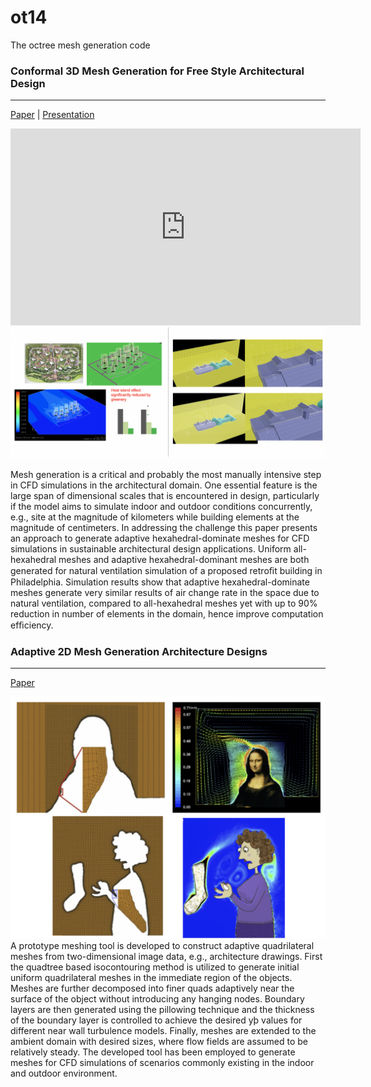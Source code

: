 # ot14
The octree mesh generation code

### Conformal 3D Mesh Generation for Free Style Architectural Design
---------------
[Paper](https://www.researchgate.net/publication/228118810_Conformal_adaptive_hexahedral-dominant_mesh_generation_for_CFD_simulation_in_architectural_design_applications) | [Presentation](https://youtu.be/DhGdQhYkTlA) 
<iframe width="560" height="315" src="https://www.youtube.com/embed/DhGdQhYkTlA" frameborder="0" allow="accelerometer; autoplay; encrypted-media; gyroscope; picture-in-picture" allowfullscreen></iframe>

<!---![3d_mesh](/images/3d_mesh.png "3d_mesh")-->
<img src="https://github.com/explorerr/ot14/blob/master/data/3d_mesh.png" >

Mesh generation is a critical and probably the most manually intensive step in CFD simulations in the architectural domain. One essential feature is the large span of dimensional scales that is encountered in design, particularly if the model aims to simulate indoor and outdoor conditions concurrently, e.g., site at the magnitude of kilometers while building elements at the magnitude of centimeters. In addressing the challenge this paper presents an approach to generate adaptive hexahedral-dominate meshes for CFD simulations in sustainable architectural design applications. Uniform all-hexahedral meshes and adaptive hexahedral-dominant meshes are both generated for natural ventilation simulation of a proposed retroﬁt building in Philadelphia. Simulation results show that adaptive hexahedral-dominate meshes generate very similar results of air change rate in the space due to natural ventilation, compared to all-hexahedral meshes yet with up to 90% reduction in number of elements in the domain, hence improve computation efﬁciency.

### Adaptive 2D Mesh Generation Architecture Designs
---------------
[Paper](https://www.sciencedirect.com/science/article/abs/pii/S0360132310001149)

<!-- ![2d_mesh](/images/2d_mesh.png "2d_mesh") -->
<img src="https://github.com/explorerr/ot14/blob/master/data/2d_mesh.png" >
A prototype meshing tool is developed to construct adaptive quadrilateral meshes from two-dimensional image data, e.g., architecture drawings. First the quadtree based isocontouring method is utilized to generate initial uniform quadrilateral meshes in the immediate region of the objects. Meshes are further decomposed into finer quads adaptively near the surface of the object without introducing any hanging nodes. Boundary layers are then generated using the pillowing technique and the thickness of the boundary layer is controlled to achieve the desired yþ values for different near wall turbulence models. Finally, meshes are extended to the ambient domain with desired sizes, where flow fields are assumed to be relatively steady. The developed tool has been employed to generate meshes for CFD simulations of scenarios commonly existing in the indoor and outdoor environment.
